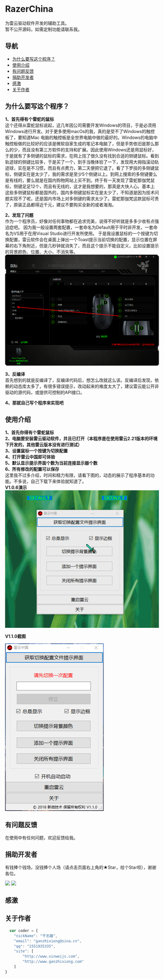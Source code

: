 # RazerChina
为雷云驱动软件开发的辅助工具。  
暂不公开源码，如需定制功能请联系我。

## 导航
 
- [为什么要写这个程序？](#%E4%B8%BA%E4%BB%80%E4%B9%88%E8%A6%81%E5%86%99%E8%BF%99%E4%B8%AA%E7%A8%8B%E5%BA%8F%EF%BC%9F)
- [使用介绍](#%E4%BD%BF%E7%94%A8%E4%BB%8B%E7%BB%8D)  
- [有问题反馈](#%E6%9C%89%E9%97%AE%E9%A2%98%E5%8F%8D%E9%A6%88)
- [捐助开发者](#%E6%8D%90%E5%8A%A9%E5%BC%80%E5%8F%91%E8%80%85)
- [感激](#%E6%84%9F%E6%BF%80)
- [关于作者](#关于作者)

 
## 为什么要写这个程序？
**1、首先得有个雷蛇的鼠标**  
这个还得从雷蛇鼠标说起，这几年因公司需要开发Windows的项目，于是必须用Windows进行开发。对于更多使用macOs的我，真的是受不了Windows的触控板了，要知道Mac 电脑的触控板是全世界电脑中做的最好的。Windows的电脑中触控板做的比较好的应该是微软自家生成的笔记本电脑了，但是手势依旧是那么那么的少，而且没有第三方软件的支持和扩展。因此使用Windows还是用鼠标好，于是就有了多侧键的鼠标的需求，在网上找了很久没有找到合适的侧键鼠标。看到轨迹球的侧键比较多，于是买了一个，到手当晚体验了一下，发现用大拇指滚动轨迹球，实在是不习惯，而且有点费力，第二天便把它退了。看了下罗技的多侧键鼠标，侧键实在是太少了，我的需求是至少5个侧键以上。到网上搜索的多侧键要么是有线的，要么就是在国内购物网站上买不到。终于有一天发现了雷蛇那伽梵鼠标，侧键足足12个，而且有无线的，这才是我想要的，那真是大快人心。基本上这些多侧键鼠标都是国外的，国内多侧键鼠标实在是太少了，不知道是因为技术问题实现不了呢，还是国内市场上对多侧键的需求太少了。雷蛇那伽梵这款鼠标可贵了，原装正品都得近千元，建议不要购买全新的或者海淘。

**2、发现了问题**  
作为一个程序员，好像对任何事物都在追求完美，说得不好听就是多多少收有点强迫症吧。
因为我一般设置两套配置，一套命名为Default用于平时非开发，一套命名为VS用于在用Visual Studio进行开发所使用。
于是我设置鼠标的一个按键为切换配置，雷云软件会在桌面上弹出一个Toast提示当前切换的配置，显示位置在屏幕的右下角附近，但是几秒钟就消失了，而且这个提示不能自定义，比如设置提示的背景颜色、位置、大小、不消失等。  
![](https://github.com/GanZhiXiong/RazerChina/blob/master/Images/1.png)  

**3、反编译**  
首先想到的就是反编译了，反编译代码后，想怎么改就这么该。反编译后发现，依赖的动态库太多了，有很多错误提示，改动起来的难度太大了，建议雷云能公开非驱动的源代码，或提供可控制的API接口。  

**4、那就自己写个程序来实现吧**  

## 使用介绍
**1、首先你得有个雷蛇鼠标**  
**2、电脑要安装雷云驱动软件，并且已打开（本程序是在使用雷云2.21版本的环境下开发的，其他雷云版本没有进行测试）**  
**3、设置鼠标一个按键为切换配置**  
**4、打开雷云中国即可体验**    
**5、默认显示提示界面个数为当前连接显示器个数**    
**6、所有修改的配置可以保存**    
这里我不过多介绍，时间和精力有限，请看下图的，动态的展示了程序基本的功能。不多说，自己下载下来体验就知道了。    
**V1.0.6演示**  
![](https://github.com/GanZhiXiong/RazerChina/blob/master/Images/RazerSynapse.gif)  

**V1.1.0截图**
<!--![](https://github.com/GanZhiXiong/RazerChina/blob/master/Images/V1.1.0.png)  
-->
<img src="https://github.com/GanZhiXiong/RazerChina/blob/master/Images/V1.1.0.png" width="323" hegiht="548" align=center />


## 有问题反馈
在使用中有任何问题，欢迎反馈给我。

## 捐助开发者
有钱捧个钱场，没钱捧个人场（请点击页面右上角的★Star，给个Star呗），谢谢各位。

![](https://github.com/GanZhiXiong/ZXLPR/blob/master/Images/alipay_qrcode.png)
![](https://github.com/GanZhiXiong/ZXLPR/blob/master/Images/weixinpay_qrcode.png)

<!--
<div style="text-align:center;">
    <div style="display:inline-block<p></p>;"><img src="https://github.com/GanZhiXiong/ZhiXiongYouDaoNoteInstallationPackage/blob/master/images/Pay/AlipayQRCode.jpg"></div>
    <div style="display:inline-block;margin-left:40px;"><img src="https://github.com/GanZhiXiong/ZhiXiongYouDaoNoteInstallationPackage/blob/master/images/Pay/weixinpay_qrcode.jpg"></div>
    <div style="font-weight:bold;margin-top:15px;">您的支持是我持续开发的最大动力。
        <br>退款没有有效期，只需要提供付款截图和收款二维码即可（不是二维码名片）
        <br>如需退款请发邮件至：ganzhixiong@sina.cn
    </div>
</div>
-->

## 感激
  

## 关于作者

```javascript
  var coder = {
	"nickName": "干志雄",
    "email": "ganzhixiong@sina.cn",
    "qq": "1551935335",
    "site": [
        "http://www.xinweijs.com",
        "http://www.ganzhixiong.com"
    ]
}
```
